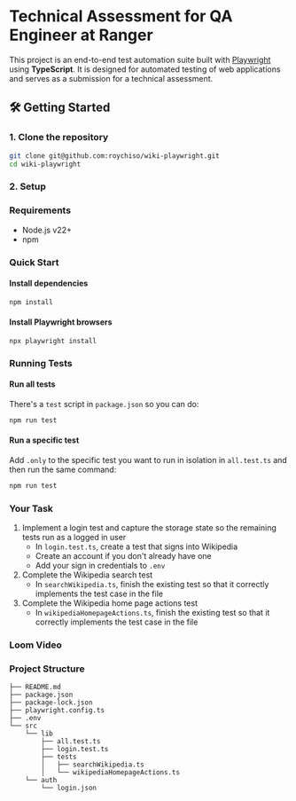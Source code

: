# Technical Assessment for QA Engineer at Ranger

This project is an end-to-end test automation suite built with [Playwright](https://playwright.dev/) using **TypeScript**. It is designed for automated testing of web applications and serves as a submission for a technical assessment.


## 🛠️ Getting Started

### 1. Clone the repository

```bash
git clone git@github.com:roychiso/wiki-playwright.git
cd wiki-playwright
```

### 2. Setup

### Requirements

-   Node.js v22+
-   npm

### Quick Start

#### Install dependencies
```bash
npm install
```

#### Install Playwright browsers
```
npx playwright install
```

### Running Tests

#### Run all tests

There's a `test` script in `package.json` so you can do:

```bash
npm run test
```

#### Run a specific test

Add `.only` to the specific test you want to run in isolation in `all.test.ts` and then run the same command:

```bash
npm run test
```


### Your Task

1. Implement a login test and capture the storage state so the remaining tests run as a logged in user
    - In `login.test.ts`, create a test that signs into Wikipedia
    - Create an account if you don't already have one
    - Add your sign in credentials to `.env`
2. Complete the Wikipedia search test
    - In `searchWikipedia.ts`, finish the existing test so that it correctly implements the test case in the file
3. Complete the Wikipedia home page actions test
    - In `wikipediaHomepageActions.ts`, finish the existing test so that it correctly implements the test case in the file
 
### Loom Video

### Project Structure

```plaintext
├── README.md
├── package.json
├── package-lock.json
├── playwright.config.ts
├── .env
└── src
    └── lib
        ├── all.test.ts
        ├── login.test.ts
        ├── tests
        │   ├── searchWikipedia.ts
        │   └── wikipediaHomepageActions.ts
    └── auth
        └── login.json
```

